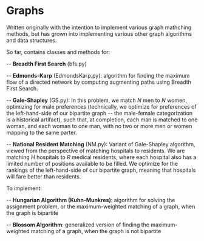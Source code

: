 # Graphs

Written originally with the intention to implement various graph mathching methods, but has grown into implementing various other graph algorithms and data structures.

So far, contains classes and methods for:

-- **Breadth First Search** (bfs.py)

-- **Edmonds-Karp** (EdmondsKarp.py): algorithm for finding the maximum flow of a directed network by computing augmenting paths using Breadth First Search.

-- **Gale-Shapley** (GS.py): In this problem, we match *N* men to *N* women, optimizing for male preferences (technically, we optimize for preferences of the left-hand-side of our bipartite graph -- the male-female categorization is a historical artifact), such that, at completion, each man is matched to one woman, and each woman to one man, with no two or more men or women mapping to the same parter.

-- **National Resident Matching** (NM.py): Variant of Gale-Shapley algorithm, viewed from the perspective of matching hospitals to residents.  We are matching *H* hospitals to *R* medical residents, where each hospital also has a limited number of positions available to be filled.  We optimize for the rankings of the left-hand-side of our bipartite graph, meaning that hospitals will fare better than residents.
 
 To implement:
 
 -- **Hungarian Algorithm (Kuhn-Munkres)**: algorithm for solving the assignment problem, or the maximum-weighted matching of a graph, when the graph is bipartite
 
 -- **Blossom Algorithm**: generalized version of finding the maximum-weighted matching of a graph, when the graph is not bipartite

